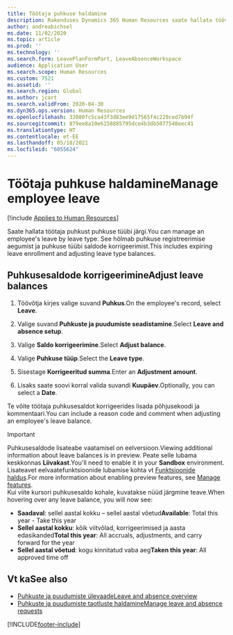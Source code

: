 ```yaml
---
title: Töötaja puhkuse haldamine
description: Rakenduses Dynamics 365 Human Resources saate hallata töövõtja puhkust.
author: andreabichsel
ms.date: 11/02/2020
ms.topic: article
ms.prod: ''
ms.technology: ''
ms.search.form: LeavePlanFormPart, LeaveAbsenceWorkspace
audience: Application User
ms.search.scope: Human Resources
ms.custom: 7521
ms.assetid: ''
ms.search.region: Global
ms.author: jcart
ms.search.validFrom: 2020-04-30
ms.dyn365.ops.version: Human Resources
ms.openlocfilehash: 33080fc5ca43f3d83ee9d17565f4c229ced7b94f
ms.sourcegitcommit: 879ee8a10e6158885795dce4b3db5077540eec41
ms.translationtype: HT
ms.contentlocale: et-EE
ms.lasthandoff: 05/18/2021
ms.locfileid: "6055624"
---
```

# <a name="manage-employee-leave"></a><span data-ttu-id="567c8-103">Töötaja puhkuse haldamine</span><span class="sxs-lookup"><span data-stu-id="567c8-103">Manage employee leave</span></span>

[!include [Applies to Human Resources](../includes/applies-to-hr.md)]

<span data-ttu-id="567c8-104">Saate hallata töötaja puhkust puhkuse tüübi järgi.</span><span class="sxs-lookup"><span data-stu-id="567c8-104">You can manage an employee's leave by leave type.</span></span> <span data-ttu-id="567c8-105">See hõlmab puhkuse registreerimise aegumist ja puhkuse tüübi saldode korrigeerimist.</span><span class="sxs-lookup"><span data-stu-id="567c8-105">This includes expiring leave enrollment and adjusting leave type balances.</span></span> 

## <a name="adjust-leave-balances"></a><span data-ttu-id="567c8-106">Puhkusesaldode korrigeerimine</span><span class="sxs-lookup"><span data-stu-id="567c8-106">Adjust leave balances</span></span>

1. <span data-ttu-id="567c8-107">Töövõtja kirjes valige suvand **Puhkus**.</span><span class="sxs-lookup"><span data-stu-id="567c8-107">On the employee's record, select **Leave**.</span></span>

2. <span data-ttu-id="567c8-108">Valige suvand **Puhkuste ja puudumiste seadistamine**.</span><span class="sxs-lookup"><span data-stu-id="567c8-108">Select **Leave and absence setup**.</span></span>

3. <span data-ttu-id="567c8-109">Valige **Saldo korrigeerimine**.</span><span class="sxs-lookup"><span data-stu-id="567c8-109">Select **Adjust balance**.</span></span>

4. <span data-ttu-id="567c8-110">Valige **Puhkuse tüüp**.</span><span class="sxs-lookup"><span data-stu-id="567c8-110">Select the **Leave type**.</span></span>

5. <span data-ttu-id="567c8-111">Sisestage **Korrigeeritud summa**.</span><span class="sxs-lookup"><span data-stu-id="567c8-111">Enter an **Adjustment amount**.</span></span> 

6. <span data-ttu-id="567c8-112">Lisaks saate soovi korral valida suvandi **Kuupäev**.</span><span class="sxs-lookup"><span data-stu-id="567c8-112">Optionally, you can select a **Date**.</span></span> 

<span data-ttu-id="567c8-113">Te võite töötaja puhkusesaldot korrigeerides lisada põhjusekoodi ja kommentaari.</span><span class="sxs-lookup"><span data-stu-id="567c8-113">You can include a reason code and comment when adjusting an employee's leave balance.</span></span> 

>[!IMPORTANT]
><span data-ttu-id="567c8-114">Puhkusesaldode lisateabe vaatamisel on eelversioon.</span><span class="sxs-lookup"><span data-stu-id="567c8-114">Viewing additional information about leave balances is in preview.</span></span> <span data-ttu-id="567c8-115">Peate selle lubama keskkonnas **Liivakast**.</span><span class="sxs-lookup"><span data-stu-id="567c8-115">You'll need to enable it in your **Sandbox** environment.</span></span> <span data-ttu-id="567c8-116">Lisateavet eelvaatefunktsioonide lubamise kohta vt [Funktsioonide haldus](hr-admin-manage-features.md).</span><span class="sxs-lookup"><span data-stu-id="567c8-116">For more information about enabling preview features, see [Manage features](hr-admin-manage-features.md).</span></span><br>
><span data-ttu-id="567c8-117">Kui viite kursori puhkusesaldo kohale, kuvatakse nüüd järgmine teave.</span><span class="sxs-lookup"><span data-stu-id="567c8-117">When hovering over any leave balance, you will now see:</span></span><br>
>- <span data-ttu-id="567c8-118">**Saadaval**: sellel aastal kokku – sellel aastal võetud</span><span class="sxs-lookup"><span data-stu-id="567c8-118">**Available**: Total this year - Take this year</span></span>
>- <span data-ttu-id="567c8-119">**Sellel aastal kokku**: kõik viitvõlad, korrigeerimised ja aasta edasikanded</span><span class="sxs-lookup"><span data-stu-id="567c8-119">**Total this year**: All accruals, adjustments, and carry forward for the year</span></span>
>- <span data-ttu-id="567c8-120">**Sellel aastal võetud**: kogu kinnitatud vaba aeg</span><span class="sxs-lookup"><span data-stu-id="567c8-120">**Taken this year**: All approved time off</span></span>

## <a name="see-also"></a><span data-ttu-id="567c8-121">Vt ka</span><span class="sxs-lookup"><span data-stu-id="567c8-121">See also</span></span>

- [<span data-ttu-id="567c8-122">Puhkuste ja puudumiste ülevaade</span><span class="sxs-lookup"><span data-stu-id="567c8-122">Leave and absence overview</span></span>](hr-leave-and-absence-overview.md)
- [<span data-ttu-id="567c8-123">Puhkuste ja puudumiste taotluste haldamine</span><span class="sxs-lookup"><span data-stu-id="567c8-123">Manage leave and absence requests</span></span>](hr-employee-self-service-manage-requests.md)


[!INCLUDE[footer-include](../includes/footer-banner.md)]